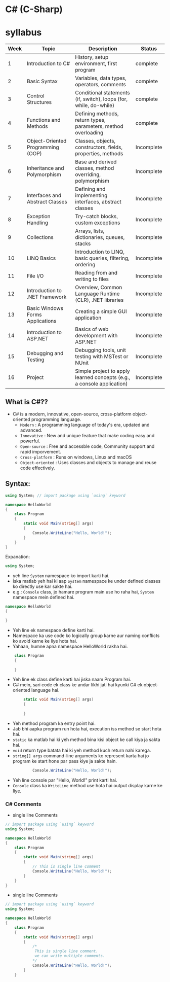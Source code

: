 # C# (C-Sharp)

# syllabus


| Week | Topic                              | Description                                                                 | Status       |
|------|------------------------------------|-----------------------------------------------------------------------------|--------------|
| 1    | Introduction to C#                 | History, setup environment, first program                                   | complete	 |
| 2    | Basic Syntax                       | Variables, data types, operators, comments                                  | complete	 |
| 3    | Control Structures                 | Conditional statements (if, switch), loops (for, while, do-while)           | complete	 |
| 4    | Functions and Methods              | Defining methods, return types, parameters, method overloading              | complete	 |
| 5    | Object-Oriented Programming (OOP)  | Classes, objects, constructors, fields, properties, methods                 | Incomplete   |
| 6    | Inheritance and Polymorphism       | Base and derived classes, method overriding, polymorphism                   | Incomplete   |
| 7    | Interfaces and Abstract Classes    | Defining and implementing interfaces, abstract classes                      | Incomplete   |
| 8    | Exception Handling                 | Try-catch blocks, custom exceptions                                         | Incomplete   |
| 9    | Collections                        | Arrays, lists, dictionaries, queues, stacks                                 | Incomplete   |
| 10   | LINQ Basics                        | Introduction to LINQ, basic queries, filtering, ordering                    | Incomplete   |
| 11   | File I/O                           | Reading from and writing to files                                           | Incomplete   |
| 12   | Introduction to .NET Framework     | Overview, Common Language Runtime (CLR), .NET libraries                     | Incomplete   |
| 13   | Basic Windows Forms Applications   | Creating a simple GUI application                                           | Incomplete   |
| 14   | Introduction to ASP.NET            | Basics of web development with ASP.NET                                      | Incomplete   |
| 15   | Debugging and Testing              | Debugging tools, unit testing with MSTest or NUnit                          | Incomplete   |
| 16   | Project                            | Simple project to apply learned concepts (e.g., a console application)      | Incomplete   |


## What is C#??
- C# is a modern, innovative, open-source, cross-platform object-oriented programming language.
	- `Modern` : A programming language of today's era, updated and advanced.
	- `Innovative` : New and unique feature that make coding easy and powerful.
	- `Open-source` : Free and accessble code, Community support and rapid imporvement.
	- `Cross-platform` : Runs on windows, Linux and macOS
	- `Object-oriented` : Uses classes and objects to manage and reuse code effectively.

## Syntax:
```c#
using System; // import package using `using` keyword

namespace HelloWorld
{
	class Program
	{
		static void Main(string[] args)
		{
			Console.WriteLine("Hello, World!");
		}
	}
}
```

Expanation:
```C#
using System;
```
- yeh line `System` namespace ko import karti hai.
- iska matlab yeh hai ki aap `System` namespace ke under defined classes ko directly use kar sakte hai.
- e.g.: `Console` class, jo hamare program main use ho raha hai, `System` namespace mein defined hai.

```C#
namespace HelloWorld
{

}
```
-  Yeh line ek namespace define karti hai. 
- Namespace ka use code ko logically group karne aur naming conflicts ko avoid karne ke liye hota hai.
- Yahaan, humne apna namespace HelloWorld rakha hai.

```C#
	class Program
	{
	
	}
```
- Yeh line ek class define karti hai jiska naam Program hai.
- C# mein, sari code ek class ke andar likhi jati hai kyunki C# ek object-oriented language hai.

```C#
		static void Main(string[] args)
		{
		
		}
```
- Yeh method program ka entry point hai.
- Jab bhi aapka program run hota hai, execution iss method se start hota hai. 
- `static` ka matlab hai ki yeh method bina kisi object ke call kiya ja sakta hai.
- `void` return type batata hai ki yeh method kuch return nahi karega.
- `string[] args` command-line arguments ko represent karta hai jo program ke start hone par pass kiye ja sakte hain.

```C#
            Console.WriteLine("Hello, World!");
```
- Yeh line console par "Hello, World!" print karti hai. 
- `Console` class ka `WriteLine` method use hota hai output display karne ke liye.

### C# Comments
- single line Comments
```c#
// import package using `using` keyword
using System;

namespace HelloWorld
{
	class Program
	{
		static void Main(string[] args)
		{
			// This is single line comment
			Console.WriteLine("Hello, World!");
		}
	}
}
```

- single line Comments
```c#
// import package using `using` keyword
using System;

namespace HelloWorld
{
	class Program
	{
		static void Main(string[] args)
		{
			/*
			 This is single line comment.
			 we can write multiple comments.
			*/
			Console.WriteLine("Hello, World!");
		}
	}
```